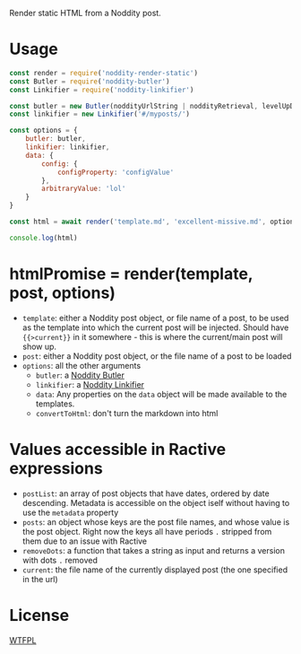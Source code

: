 
Render static HTML from a Noddity post.

# Usage

```js
const render = require('noddity-render-static')
const Butler = require('noddity-butler')
const Linkifier = require('noddity-linkifier')

const butler = new Butler(noddityUrlString | noddityRetrieval, levelUpDb, [options])
const linkifier = new Linkifier('#/myposts/')

const options = {
	butler: butler,
	linkifier: linkifier,
	data: {
		config: {
			configProperty: 'configValue'
		},
		arbitraryValue: 'lol'
	}
}

const html = await render('template.md', 'excellent-missive.md', options)

console.log(html)

```

# htmlPromise = render(template, post, options)

- `template`: either a Noddity post object, or file name of a post, to be used as the template into which the current post will be injected.  Should have `{{>current}}` in it somewhere - this is where the current/main post will show up.
- `post`: either a Noddity post object, or the file name of a post to be loaded
- `options`: all the other arguments
	- `butler`: a [Noddity Butler](https://www.npmjs.com/package/noddity-butler)
	- `linkifier`: a [Noddity Linkifier](https://www.npmjs.com/package/noddity-linkifier)
	- `data`: Any properties on the `data` object will be made available to the templates.
	- `convertToHtml`: don't turn the markdown into html

# Values accessible in Ractive expressions

- `postList`: an array of post objects that have dates, ordered by date descending.  Metadata is accessible on the object iself without having to use the `metadata` property
- `posts`: an object whose keys are the post file names, and whose value is the post object.  Right now the keys all have periods `.` stripped from them due to an issue with Ractive
- `removeDots`: a function that takes a string as input and returns a version with dots `.` removed
- `current`: the file name of the currently displayed post (the one specified in the url)

# License

[WTFPL](http://wtfpl2.com)
